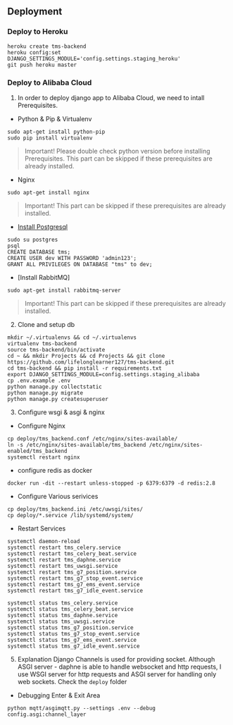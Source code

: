 ## Deployment
### Deploy to Heroku
```
heroku create tms-backend
heroku config:set DJANGO_SETTINGS_MODULE='config.settings.staging_heroku'
git push heroku master
```


### Deploy to Alibaba Cloud
1. In order to deploy django app to Alibaba Cloud, we need to intall Prerequisites.
 - Python & Pip & Virtualenv
```
sudo apt-get install python-pip
sudo pip install virtualenv
```
> Important! Please double check python version before installing Prerequisites. This part can be skipped if these prerequisites are already installed.
 
 - Nginx
```
sudo apt-get install nginx
```
> Important! This part can be skipped if these prerequisites are already installed.
 
 - [Install Postgresql](https://www.postgresql.org/download/)
```
sudo su postgres
psql
CREATE DATABASE tms;
CREATE USER dev WITH PASSWORD 'admin123';
GRANT ALL PRIVILEGES ON DATABASE "tms" to dev;
```

 - [Install RabbitMQ]
 ```
 sudo apt-get install rabbitmq-server
 ```
> Important! This part can be skipped if these prerequisites are already installed.

2. Clone and setup db
```
mkdir ~/.virtualenvs && cd ~/.virtualenvs
virtualenv tms-backend
source tms-backend/bin/activate
cd ~ && mkdir Projects && cd Projects && git clone https://github.com/lifelonglearner127/tms-backend.git
cd tms-backend && pip install -r requirements.txt
export DJANGO_SETTINGS_MODULE=config.settings.staging_alibaba
cp .env.example .env
python manage.py collectstatic
python manage.py migrate
python manage.py createsuperuser
```

3. Configure wsgi & asgi & nginx
- Configure Nginx
```
cp deploy/tms_backend.conf /etc/nginx/sites-available/
ln -s /etc/nginx/sites-available/tms_backend /etc/nginx/sites-enabled/tms_backend
systemctl restart nginx
```
- configure redis as docker
```
docker run -dit --restart unless-stopped -p 6379:6379 -d redis:2.8
```

- Configure Various serivices
```
cp deploy/tms_backend.ini /etc/uwsgi/sites/
cp deploy/*.service /lib/systemd/system/
```
- Restart Services
```
systemctl daemon-reload
systemctl restart tms_celery.service
systemctl restart tms_celery_beat.service
systemctl restart tms_daphne.service
systemctl restart tms_uwsgi.service
systemctl restart tms_g7_position.service
systemctl restart tms_g7_stop_event.service
systemctl restart tms_g7_ems_event.service
systemctl restart tms_g7_idle_event.service

systemctl status tms_celery.service
systemctl status tms_celery_beat.service
systemctl status tms_daphne.service
systemctl status tms_uwsgi.service
systemctl status tms_g7_position.service
systemctl status tms_g7_stop_event.service
systemctl status tms_g7_ems_event.service
systemctl status tms_g7_idle_event.service
```

5. Explanation
Django Channels is used for providing socket. Although ASGI server - daphne is able to handle websocket and http requests, I use WSGI server for http requests and ASGI server for handling only web sockets.
Check the `deploy` folder
 - Debugging Enter & Exit Area
```
python mqtt/asgimqtt.py --settings .env --debug config.asgi:channel_layer
```